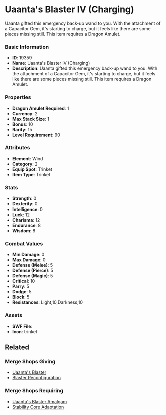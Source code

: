 # Uaanta's Blaster IV (Charging)

Uaanta gifted this emergency back-up wand to you. With the attachment of a Capacitor Gem, it's starting to charge, but it feels like there are some pieces missing still. This item requires a Dragon Amulet.

### Basic Information

- **ID**: 19359
- **Name**: Uaanta&#039;s Blaster IV (Charging)
- **Description**: Uaanta gifted this emergency back-up wand to you. With the attachment of a Capacitor Gem, it&#039;s starting to charge, but it feels like there are some pieces missing still. This item requires a Dragon Amulet.

### Properties

- **Dragon Amulet Required**: 1
- **Currency**: 2
- **Max Stack Size**: 1
- **Bonus**: 10
- **Rarity**: 15
- **Level Requirement**: 90

### Attributes

- **Element**: Wind
- **Category**: 2
- **Equip Spot**: Trinket
- **Item Type**: Trinket

### Stats

- **Strength**: 0
- **Dexterity**: 0
- **Intelligence**: 0
- **Luck**: 12
- **Charisma**: 12
- **Endurance**: 8
- **Wisdom**: 8

### Combat Values

- **Min Damage**: 0
- **Max Damage**: 0
- **Defense (Melee)**: 5
- **Defense (Pierce)**: 5
- **Defense (Magic)**: 5
- **Critical**: 10
- **Parry**: 5
- **Dodge**: 5
- **Block**: 5
- **Resistances**: Light,10,Darkness,10

### Assets

- **SWF File**: 
- **Icon**: trinket

## Related

### Merge Shops Giving

- [Uaanta's Blaster](../merge-shops/315-uaanta-s-blaster.md)
- [Blaster Reconfiguration](../merge-shops/354-blaster-reconfiguration.md)

### Merge Shops Requiring

- [Uaanta's Blaster Amalgam](../merge-shops/343-uaanta-s-blaster-amalgam.md)
- [Stability Core Adaptation](../merge-shops/355-stability-core-adaptation.md)

